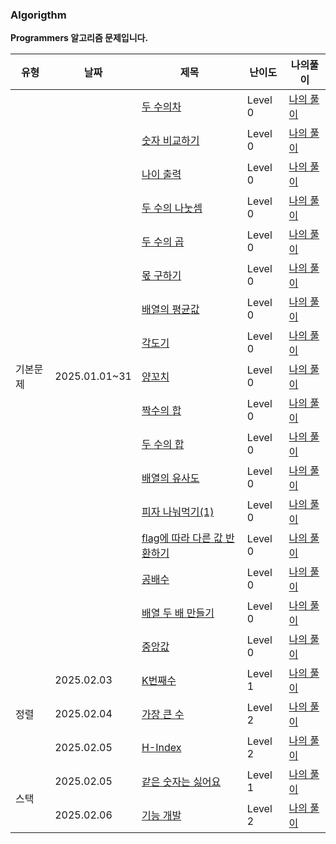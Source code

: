 ### Algorigthm

**Programmers 알고리즘 문제입니다.**

<table>
  <thead>
<tr>
  <th>유형</th>
  <th>날짜</th>
  <th>제목</th>
  <th>난이도</th>
  <th>나의풀이</th>  
</tr>
</thead>
<tbody>
  <tr>
  <td rowspan="17">기본문제</td>
  <td rowspan="17">2025.01.01~31</td>
  <td><a href= "https://school.programmers.co.kr/learn/courses/30/lessons/120803">두 수의차</a></td>
  <td>Level 0</td>
  <td><a href ="">나의 풀이</a></td>
  </tr>
  <tr>
  <td><a href= "https://school.programmers.co.kr/learn/courses/30/lessons/120807">숫자 비교하기</a></td>
  <td>Level 0</td>
  <td><a href ="">나의 풀이</a></td>
  </tr>
  <tr>
  <td><a href= "https://school.programmers.co.kr/learn/courses/30/lessons/120820">나이 출력</a></td>
  <td>Level 0</td>
  <td><a href ="">나의 풀이</a></td>
  </tr>
    <tr>
  <td><a href= "https://school.programmers.co.kr/learn/courses/30/lessons/120806">두 수의 나눗셈</a></td>
  <td>Level 0</td>
  <td><a href ="">나의 풀이</a></td>
  </tr>
      <tr>
  <td><a href= "https://school.programmers.co.kr/learn/courses/30/lessons/120804">두 수의 곱</a></td>
  <td>Level 0</td>
  <td><a href ="">나의 풀이</a></td>
  </tr>
        <tr>
  <td><a href= "https://school.programmers.co.kr/learn/courses/30/lessons/120805">몫 구하기
</a></td>
  <td>Level 0</td>
  <td><a href ="">나의 풀이</a></td>
  </tr>
        <tr>
  <td><a href= "https://school.programmers.co.kr/learn/courses/30/lessons/120817">배열의 평균값</a></td>
  <td>Level 0</td>
  <td><a href ="">나의 풀이</a></td>
  </tr>
          <tr>
  <td><a href= "https://school.programmers.co.kr/learn/courses/30/lessons/120829">각도기
</a></td>
  <td>Level 0</td>
  <td><a href ="">나의 풀이</a></td>
  </tr>
            <tr>
  <td><a href= "https://school.programmers.co.kr/learn/courses/30/lessons/120830">양꼬치
</a></td>
  <td>Level 0</td>
  <td><a href ="">나의 풀이</a></td>
  </tr>
            <tr>
  <td><a href= "https://school.programmers.co.kr/learn/courses/30/lessons/120831">짝수의 합
</a></td>
  <td>Level 0</td>
  <td><a href ="">나의 풀이</a></td>
  </tr>
              <tr>
  <td><a href= "https://school.programmers.co.kr/learn/courses/30/lessons/120802">두 수의 합
</a></td>
  <td>Level 0</td>
  <td><a href ="">나의 풀이</a></td>
  </tr>
                <tr>
  <td><a href= "https://school.programmers.co.kr/learn/courses/30/lessons/120903">배열의 유사도
</a></td>
  <td>Level 0</td>
  <td><a href ="">나의 풀이</a></td>
  </tr>
                  <tr>
  <td><a href= "https://school.programmers.co.kr/learn/courses/30/lessons/120814">피자 나눠먹기(1)
</a></td>
  <td>Level 0</td>
  <td><a href ="">나의 풀이</a></td>
  </tr>
                  <tr>
  <td><a href= "https://school.programmers.co.kr/learn/courses/30/lessons/181933">flag에 따라 다른 값 반환하기
</a></td>
  <td>Level 0</td>
  <td><a href ="">나의 풀이</a></td>
  </tr>
                    <tr>
  <td><a href= "https://school.programmers.co.kr/learn/courses/30/lessons/181936">공배수
</a></td>
  <td>Level 0</td>
  <td><a href ="">나의 풀이</a></td>
  </tr>
                      <tr>
  <td><a href= "https://school.programmers.co.kr/learn/courses/30/lessons/120809">배열 두 배 만들기
</a></td>
  <td>Level 0</td>
  <td><a href ="">나의 풀이</a></td>
  </tr>
                        <tr>
  <td><a href= "https://school.programmers.co.kr/learn/courses/30/lessons/120811">중앙값
</a></td>
  <td>Level 0</td>
  <td><a href ="">나의 풀이</a></td>
  </tr>

  
  
  
  
  <tr>
    <td rowspan="3">정렬</td>
    <td>2025.02.03</td>
    <td><a href="https://school.programmers.co.kr/learn/courses/30/lessons/42748">K번째수</a></td>
    <td>Level 1</td>
    <td><a href="https://github.com/woohyuckk/daily-algorithm/blob/main/Level%201/001.%20K%EB%B2%88%EC%A7%B8%EC%88%98.js">나의 풀이</a></td>
  </tr>
  <tr>
    <td>2025.02.04</td>
    <td><a href="https://school.programmers.co.kr/learn/courses/30/lessons/42748">가장 큰 수 </a></td>
    <td>Level 2</td>
    <td><a href="https://github.com/woohyuckk/daily-algorithm/blob/main/Level%202/001.%EA%B0%80%EC%9E%A5%20%ED%81%B0%20%EC%88%98.js">나의 풀이</a></td>
  </tr>
  <tr>
    <td>2025.02.05</td>
    <td><a href="https://school.programmers.co.kr/learn/courses/30/lessons/42747">H-Index </a></td>
    <td>Level 2</td>
    <td><a href="https://github.com/woohyuckk/daily-algorithm/blob/main/Level%202/002.%20H-Index.js">나의 풀이</a></td>
  </tr>
  <tr>
    <td rowspan="2">스택</td>
    <td>2025.02.05</td>
    <td><a href="https://school.programmers.co.kr/learn/courses/30/lessons/12906">같은 숫자는 싫어요</a></td>
    <td>Level 1</td>
    <td><a href="https://github.com/woohyuckk/daily-algorithm/blob/main/Level%201/002.%20%EA%B0%99%EC%9D%80%20%EC%88%AB%EC%9E%90%EB%8A%94%20%EC%8B%AB%EC%96%B4.js">나의 풀이</a></td>
  </tr>
    <tr>
    <td>2025.02.06</td>
    <td><a href="https://school.programmers.co.kr/learn/courses/30/lessons/42586">기능 개발 </a></td>
    <td>Level 2</td>
    <td><a href="https://github.com/woohyuckk/daily-algorithm/blob/main/Level%202/003.%20%EA%B8%B0%EB%8A%A5%EA%B0%9C%EB%B0%9C.js">나의 풀이</a></td>
  </tr>
</tbody>
  
</table>
